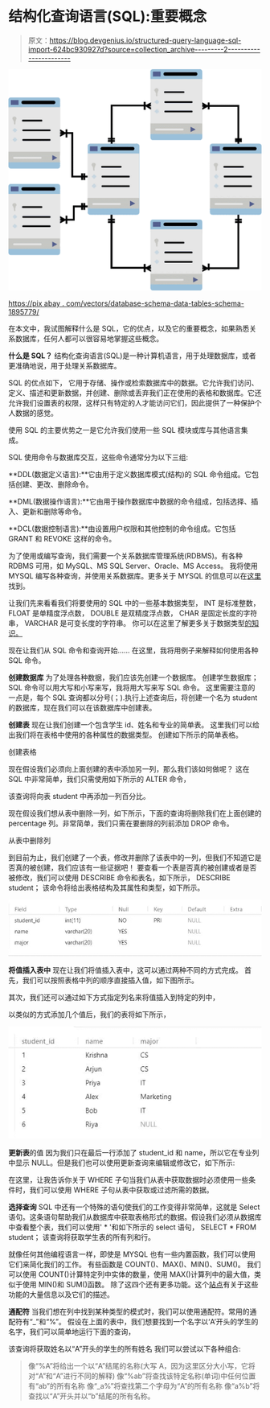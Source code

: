 # 结构化查询语言(SQL):重要概念

> 原文：<https://blog.devgenius.io/structured-query-language-sql-import-624bc930927d?source=collection_archive---------2----------------------->

![](img/cce9c99c5b013829a80ef8ee7f7d60d9.png)

[https://pix abay . com/vectors/database-schema-data-tables-schema-1895779/](https://pixabay.com/vectors/database-schema-data-tables-schema-1895779/)

在本文中，我试图解释什么是 SQL，它的优点，以及它的重要概念，如果熟悉关系数据库，任何人都可以很容易地掌握这些概念。

**什么是 SQL？** 结构化查询语言(SQL)是一种计算机语言，用于处理数据库，或者更准确地说，用于处理关系数据库。

SQL 的优点如下，
它用于存储、操作或检索数据库中的数据。它允许我们访问、定义、描述和更新数据，并创建、删除或丢弃我们正在使用的表格和数据库。它还允许我们设置表的权限，这样只有特定的人才能访问它们，因此提供了一种保护个人数据的感觉。

使用 SQL 的主要优势之一是它允许我们使用一些 SQL 模块或库与其他语言集成。

SQL 使用命令与数据库交互，这些命令通常分为以下三组:

**DDL(数据定义语言):**它由用于定义数据库模式(结构)的 SQL 命令组成。它包括创建、更改、删除命令。

**DML(数据操作语言):**它由用于操作数据库中数据的命令组成，包括选择、插入、更新和删除等命令。

**DCL(数据控制语言):**由设置用户权限和其他控制的命令组成。它包括 GRANT 和 REVOKE 这样的命令。

为了使用或编写查询，我们需要一个关系数据库管理系统(RDBMS)。有各种 RDBMS 可用，如 MySQL、MS SQL Server、Oracle、MS Access。
我将使用 MYSQL 编写各种查询，并使用关系数据库。更多关于 MYSQL 的信息可以在[这里](https://www.tutorialspoint.com/mysql/index.htm)找到。

让我们先来看看我们将要使用的 SQL 中的一些基本数据类型，
INT 是标准整数，
FLOAT 是单精度浮点数，
DOUBLE 是双精度浮点数，
CHAR 是固定长度的字符串，
VARCHAR 是可变长度的字符串。
你可以在这里了解更多关于数据类型[的知识。](https://www.mysqltutorial.org/mysql-data-types.aspx)

现在让我们从 SQL 命令和查询开始……
在这里，我将用例子来解释如何使用各种 SQL 命令。

**创建数据库** 为了处理各种数据，我们应该先创建一个数据库。
创建学生数据库；
SQL 命令可以用大写和小写来写，我将用大写来写 SQL 命令。
这里需要注意的一点是，每个 SQL 查询都以分号(；).执行上述查询后，将创建一个名为 student 的数据库，现在我们可以在该数据库中创建表。

**创建表** 现在让我们创建一个包含学生 id、姓名和专业的简单表。
这里我们可以给出我们将在表格中使用的各种属性的数据类型。
创建如下所示的简单表格。

创建表格

现在假设我们必须向上面创建的表中添加另一列，那么我们该如何做呢？
这在 SQL 中非常简单，我们只需使用如下所示的 ALTER 命令，

该查询将向表 student 中再添加一列百分比。

现在假设我们想从表中删除一列，如下所示，下面的查询将删除我们在上面创建的 percentage 列。非常简单，我们只需在要删除的列前添加 DROP 命令。

从表中删除列

到目前为止，我们创建了一个表，修改并删除了该表中的一列，但我们不知道它是否真的被创建，我们应该有一些证据吧！
要查看一个表是否真的被创建或者是否被修改，我们可以使用 DESCRIBE 命令和表名，如下所示，
DESCRIBE student；
该命令将给出表格结构及其属性和类型，如下所示。

![](img/728d27749ee53389f98c88cb2c590251.png)

**将值插入表中** 现在让我们将值插入表中，这可以通过两种不同的方式完成。
首先，我们可以按照表格中列的顺序直接插入值，如下图所示。

其次，我们还可以通过如下方式指定列名来将值插入到特定的列中，

以类似的方式添加几个值后，我们的表将如下所示，

![](img/4679509944fb468d388234962048d815.png)

**更新表**的值
因为我们只在最后一行添加了 student_id 和 name，所以它在专业列中显示 NULL。但是我们也可以使用更新查询来编辑或修改它，如下所示:

在这里，让我告诉你关于 WHERE 子句当我们从表中获取数据时必须使用一些条件时，我们可以使用 WHERE 子句从表中获取或过滤所需的数据。

**选择查询**
SQL 中还有一个特殊的语句使我们的工作变得非常简单，这就是 Select 语句。这条语句帮助我们从数据库中获取表格形式的数据。假设我们必须从数据库中查看整个表，我们可以使用' * '和如下所示的 select 语句，
SELECT * FROM student；
该查询将获取学生表的所有列和行。

就像任何其他编程语言一样，即使是 MYSQL 也有一些内置函数，我们可以使用它们来简化我们的工作。
有些函数是 COUNT()、MAX()、MIN()、SUM()。
我们可以使用 COUNT()计算特定列中实体的数量，使用 MAX()计算列中的最大值，类似于使用 MIN()和 SUM()函数。
除了这四个还有更多功能。这个[站点](https://www.w3schools.com/mysql/mysql_ref_functions.asp)有关于这些功能的大量信息以及它们的描述。

**通配符** 当我们想在列中找到某种类型的模式时，我们可以使用通配符。常用的通配符有“_”和“%”。
假设在上面的表中，我们想要找到一个名字以‘A’开头的学生的名字，我们可以简单地运行下面的查询，

该查询将获取姓名以“A”开头的学生的所有姓名
我们可以尝试以下各种组合:

> 像“%A”将给出一个以“A”结尾的名称(大写 A，因为这里区分大小写，它将对“A”和“A”进行不同的解释)
> 像“%ab”将查找该特定名称(单词)中任何位置有“ab”的所有名称
> 像“_a%”将查找第二个字母为“A”的所有名称
> 像“a%b”将查找以“A”开头并以“b”结尾的所有名称。